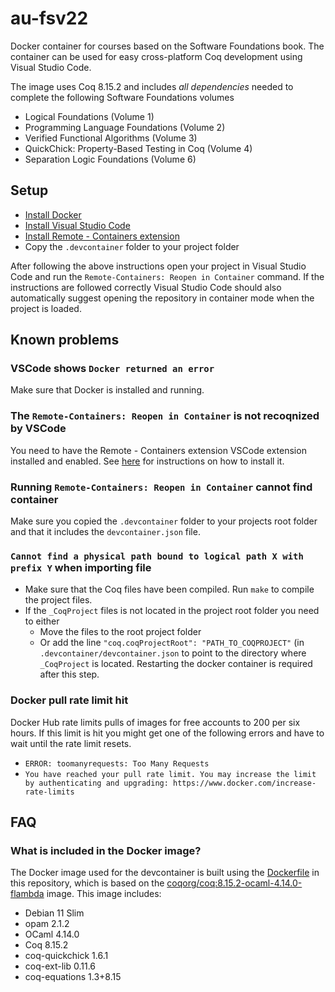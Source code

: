 # au-fsv22
Docker container for courses based on the Software Foundations book.
The container can be used for easy cross-platform Coq development using Visual Studio Code.

The image uses Coq 8.15.2 and includes *all dependencies* needed to complete the following Software Foundations volumes
* Logical Foundations (Volume 1)
* Programming Language Foundations (Volume 2)
* Verified Functional Algorithms (Volume 3)
* QuickChick: Property-Based Testing in Coq (Volume 4)
* Separation Logic Foundations (Volume 6)


## Setup
* [Install Docker](https://www.docker.com/get-started/)
* [Install Visual Studio Code](https://code.visualstudio.com/Download)
* [Install Remote - Containers extension](https://marketplace.visualstudio.com/items?itemName=ms-vscode-remote.remote-containers)
* Copy the `.devcontainer` folder to your project folder

After following the above instructions open your project in Visual Studio Code and run the `Remote-Containers: Reopen in Container` command.
If the instructions are followed correctly Visual Studio Code should also automatically suggest opening the repository in container mode when the project is loaded.

## Known problems
### VSCode shows `Docker returned an error`
Make sure that Docker is installed and running.

### The `Remote-Containers: Reopen in Container` is not recoqnized by VSCode
You need to have the Remote - Containers extension VSCode extension installed and enabled.
See [here](https://marketplace.visualstudio.com/items?itemName=ms-vscode-remote.remote-containers) for instructions on how to install it.

### Running `Remote-Containers: Reopen in Container` cannot find container
Make sure you copied the `.devcontainer` folder to your projects root folder and that it includes the `devcontainer.json` file.

### `Cannot find a physical path bound to logical path X with prefix Y` when importing file
* Make sure that the Coq files have been compiled. Run `make` to compile the project files.
* If the `_CoqProject` files is not located in the project root folder you need to either
  * Move the files to the root project folder
  * Or add the line `"coq.coqProjectRoot": "PATH_TO_COQPROJECT"` (in `.devcontainer/devcontainer.json` to point to the directory where `_CoqProject` is located. Restarting the docker container is required after this step.

### Docker pull rate limit hit
Docker Hub rate limits pulls of images for free accounts to 200 per six hours.
If this limit is hit you might get one of the following errors and have to wait until the rate limit resets.
* `ERROR: toomanyrequests: Too Many Requests`
* `You have reached your pull rate limit. You may increase the limit by authenticating and upgrading: https://www.docker.com/increase-rate-limits`


## FAQ
### What is included in the Docker image?
The Docker image used for the devcontainer is built using the [Dockerfile](Dockerfile) in this repository, which is based on the [coqorg/coq:8.15.2-ocaml-4.14.0-flambda](https://hub.docker.com/layers/coq/coqorg/coq/8.15.2-ocaml-4.14.0-flambda/images/sha256-5bf48009faa80a0cdab45b77d5e3dcbd5ab80358e9a8923371a5959fc821f3df?context=explore) image. This image includes:
* Debian 11 Slim
* opam 2.1.2
* OCaml 4.14.0
* Coq 8.15.2
* coq-quickchick 1.6.1
* coq-ext-lib 0.11.6
* coq-equations 1.3+8.15
